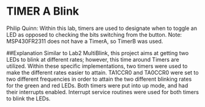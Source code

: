 # TIMER A Blink
Philip Quinn: Within this lab, timers are used to designate when to toggle an LED as opposed to checking the bits switching from the button. Note: MSP430FR2311 does not have a TimerA, so TimerB was used.

##Explanation
Similar to Lab2 MultiBlink, this project aims at getting two LEDs to blink at different rates; however, this time around Timers are utilized. Within these specific implementations, two timers were used to make the different rates easier to attain. TA1CCR0 and TA0CCR0 were set to two different frequencies in order to attain the two different blinking rates for the green and red LEDs. Both timers were put into up mode, and had their interrupts enabled. Interrupt service routines were used for both timers to blink the LEDs.
